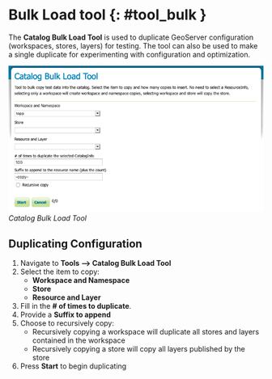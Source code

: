 # Bulk Load tool {: #tool_bulk }

The **Catalog Bulk Load Tool** is used to duplicate GeoServer configuration (workspaces, stores, layers) for testing. The tool can also be used to make a single duplicate for experimenting with configuration and optimization.

![](img/bulk_tool.png)
*Catalog Bulk Load Tool*

## Duplicating Configuration

1.  Navigate to **Tools --> Catalog Bulk Load Tool**
2.  Select the item to copy:
    -   **Workspace and Namespace**
    -   **Store**
    -   **Resource and Layer**
3.  Fill in the **\# of times to duplicate**.
4.  Provide a **Suffix to append**
5.  Choose to recursively copy:
    -   Recursively copying a workspace will duplicate all stores and layers contained in the workspace
    -   Recursively copying a store will copy all layers published by the store
6.  Press **Start** to begin duplicating
